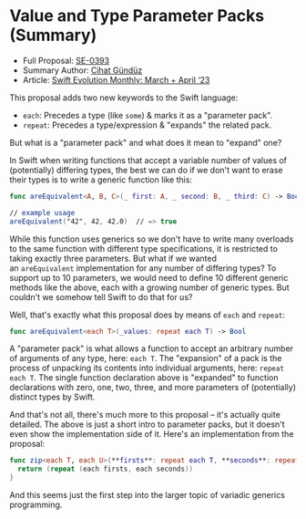 # Value and Type Parameter Packs (Summary)

* Full Proposal: [SE-0393](https://github.com/apple/swift-evolution/blob/main/proposals/0393-parameter-packs.md)
* Summary Author: [Cihat Gündüz](https://fline.dev/about)
* Article: [Swift Evolution Monthly: March + April ‘23](https://www.fline.dev/swift-evolution-monthly-mar-apr-23/#se-0393-value-and-type-parameter-packs)

This proposal adds two new keywords to the Swift language:

- `each`: Precedes a type (like `some`) & marks it as a "parameter pack".
- `repeat`: Precedes a type/expression & "expands" the related pack.

But what is a "parameter pack" and what does it mean to "expand" one?

In Swift when writing functions that accept a variable number of values of (potentially) differing types, the best we can do if we don't want to erase their types is to write a generic function like this:

```swift
func areEquivalent<A, B, C>(_ first: A, _ second: B, _ third: C) -> Bool

// example usage
areEquivalent("42", 42, 42.0)  // => true
```

While this function uses generics so we don't have to write many overloads to the same function with different type specifications, it is restricted to taking exactly three parameters. But what if we wanted an `areEquivalent` implementation for any number of differing types? To support up to 10 parameters, we would need to define 10 different generic methods like the above, each with a growing number of generic types. But couldn't we somehow tell Swift to do that for us?

Well, that's exactly what this proposal does by means of `each` and `repeat`:

```swift
func areEquivalent<each T>(_values: repeat each T) -> Bool
```

A "parameter pack" is what allows a function to accept an arbitrary number of arguments of any type, here: `each T`. The "expansion" of a pack is the process of unpacking its contents into individual arguments, here: `repeat each T`. The single function declaration above is "expanded" to function declarations with zero, one, two, three, and more parameters of (potentially) distinct types by Swift.

And that's not all, there's much more to this proposal – it's actually quite detailed. The above is just a short intro to parameter packs, but it doesn't even show the implementation side of it. Here's an implementation from the proposal:

```swift
func zip<each T, each U>(**firsts**: repeat each T, **seconds**: repeat each U) -> (repeat (each T, each U)) {
  return (repeat (each firsts, each seconds))
}
```

And this seems just the first step into the larger topic of variadic generics programming.

